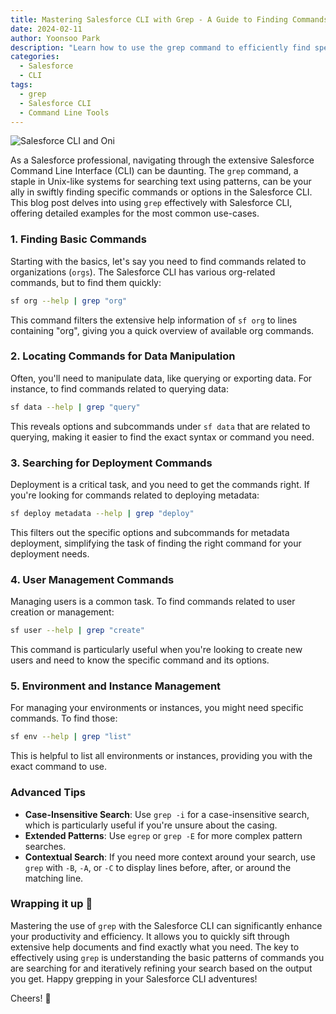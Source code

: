 ```yaml
---
title: Mastering Salesforce CLI with Grep - A Guide to Finding Commands Efficiently
date: 2024-02-11
author: Yoonsoo Park
description: "Learn how to use the grep command to efficiently find specific commands in the Salesforce CLI, complete with examples and detailed explanations."
categories:
  - Salesforce
  - CLI
tags:
  - grep
  - Salesforce CLI
  - Command Line Tools
---
```


![Salesforce CLI and Oni](images/oni-salesforce-1.webp)

As a Salesforce professional, navigating through the extensive Salesforce Command Line Interface (CLI) can be daunting. The `grep` command, a staple in Unix-like systems for searching text using patterns, can be your ally in swiftly finding specific commands or options in the Salesforce CLI. This blog post delves into using `grep` effectively with Salesforce CLI, offering detailed examples for the most common use-cases.

### 1. Finding Basic Commands

Starting with the basics, let's say you need to find commands related to organizations (`orgs`). The Salesforce CLI has various org-related commands, but to find them quickly:

```sh
sf org --help | grep "org"
```

This command filters the extensive help information of `sf org` to lines containing "org", giving you a quick overview of available org commands.

### 2. Locating Commands for Data Manipulation

Often, you'll need to manipulate data, like querying or exporting data. For instance, to find commands related to querying data:

```sh
sf data --help | grep "query"
```

This reveals options and subcommands under `sf data` that are related to querying, making it easier to find the exact syntax or command you need.

### 3. Searching for Deployment Commands

Deployment is a critical task, and you need to get the commands right. If you're looking for commands related to deploying metadata:

```sh
sf deploy metadata --help | grep "deploy"
```

This filters out the specific options and subcommands for metadata deployment, simplifying the task of finding the right command for your deployment needs.

### 4. User Management Commands

Managing users is a common task. To find commands related to user creation or management:

```sh
sf user --help | grep "create"
```

This command is particularly useful when you're looking to create new users and need to know the specific command and its options.

### 5. Environment and Instance Management

For managing your environments or instances, you might need specific commands. To find those:

```sh
sf env --help | grep "list"
```

This is helpful to list all environments or instances, providing you with the exact command to use.

### Advanced Tips

- **Case-Insensitive Search**: Use `grep -i` for a case-insensitive search, which is particularly useful if you're unsure about the casing.
- **Extended Patterns**: Use `egrep` or `grep -E` for more complex pattern searches.
- **Contextual Search**: If you need more context around your search, use `grep` with `-B`, `-A`, or `-C` to display lines before, after, or around the matching line.

### Wrapping it up 👏

Mastering the use of `grep` with the Salesforce CLI can significantly enhance your productivity and efficiency. It allows you to quickly sift through extensive help documents and find exactly what you need. The key to effectively using `grep` is understanding the basic patterns of commands you are searching for and iteratively refining your search based on the output you get. Happy grepping in your Salesforce CLI adventures!

Cheers! 🍺
